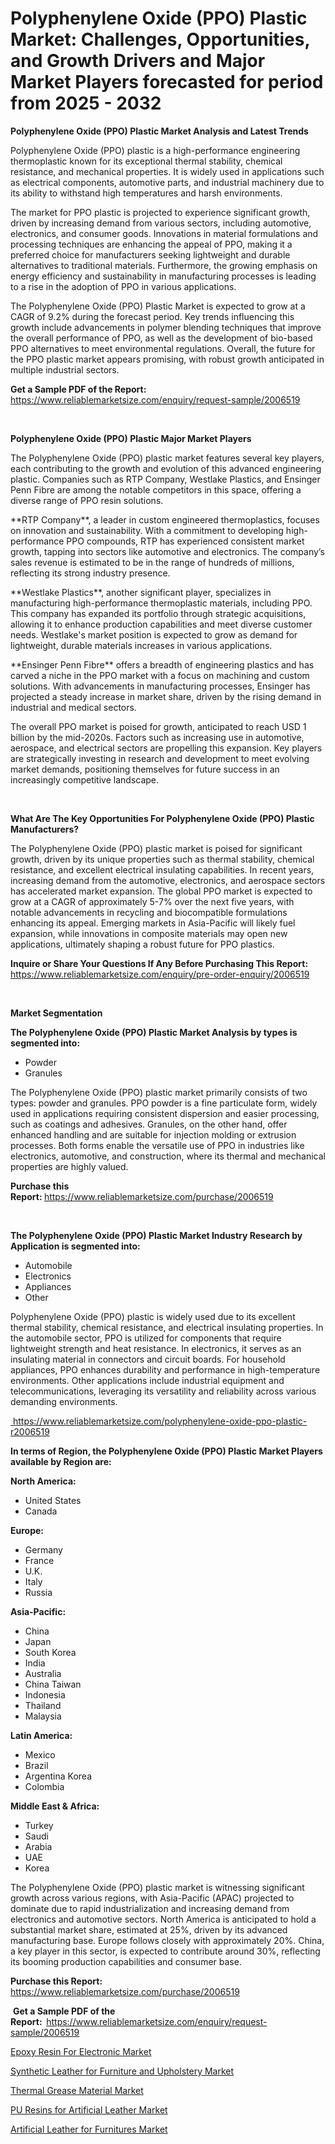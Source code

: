 <p><h1>Polyphenylene Oxide (PPO) Plastic Market: Challenges, Opportunities, and Growth Drivers and Major Market Players forecasted for period from 2025 - 2032</h1></p><p><strong>Polyphenylene Oxide (PPO) Plastic Market Analysis and Latest Trends</strong></p>
<p><p>Polyphenylene Oxide (PPO) plastic is a high-performance engineering thermoplastic known for its exceptional thermal stability, chemical resistance, and mechanical properties. It is widely used in applications such as electrical components, automotive parts, and industrial machinery due to its ability to withstand high temperatures and harsh environments. </p><p>The market for PPO plastic is projected to experience significant growth, driven by increasing demand from various sectors, including automotive, electronics, and consumer goods. Innovations in material formulations and processing techniques are enhancing the appeal of PPO, making it a preferred choice for manufacturers seeking lightweight and durable alternatives to traditional materials. Furthermore, the growing emphasis on energy efficiency and sustainability in manufacturing processes is leading to a rise in the adoption of PPO in various applications.</p><p>The Polyphenylene Oxide (PPO) Plastic Market is expected to grow at a CAGR of 9.2% during the forecast period. Key trends influencing this growth include advancements in polymer blending techniques that improve the overall performance of PPO, as well as the development of bio-based PPO alternatives to meet environmental regulations. Overall, the future for the PPO plastic market appears promising, with robust growth anticipated in multiple industrial sectors.</p></p>
<p><strong>Get a Sample PDF of the Report:&nbsp;</strong> <a href="https://www.reliablemarketsize.com/enquiry/request-sample/2006519?utm_campaign=2115&utm_medium=2&utm_source=Github&utm_content=ia&utm_term=03042025&utm_id=polyphenylene-oxide-ppo-plastic">https://www.reliablemarketsize.com/enquiry/request-sample/2006519</a></p>
<p>&nbsp;</p>
<p><strong>Polyphenylene Oxide (PPO) Plastic Major Market Players</strong></p>
<p><p>The Polyphenylene Oxide (PPO) plastic market features several key players, each contributing to the growth and evolution of this advanced engineering plastic. Companies such as RTP Company, Westlake Plastics, and Ensinger Penn Fibre are among the notable competitors in this space, offering a diverse range of PPO resin solutions.</p><p>**RTP Company**, a leader in custom engineered thermoplastics, focuses on innovation and sustainability. With a commitment to developing high-performance PPO compounds, RTP has experienced consistent market growth, tapping into sectors like automotive and electronics. The company’s sales revenue is estimated to be in the range of hundreds of millions, reflecting its strong industry presence.</p><p>**Westlake Plastics**, another significant player, specializes in manufacturing high-performance thermoplastic materials, including PPO. This company has expanded its portfolio through strategic acquisitions, allowing it to enhance production capabilities and meet diverse customer needs. Westlake's market position is expected to grow as demand for lightweight, durable materials increases in various applications.</p><p>**Ensinger Penn Fibre** offers a breadth of engineering plastics and has carved a niche in the PPO market with a focus on machining and custom solutions. With advancements in manufacturing processes, Ensinger has projected a steady increase in market share, driven by the rising demand in industrial and medical sectors.</p><p>The overall PPO market is poised for growth, anticipated to reach USD 1 billion by the mid-2020s. Factors such as increasing use in automotive, aerospace, and electrical sectors are propelling this expansion. Key players are strategically investing in research and development to meet evolving market demands, positioning themselves for future success in an increasingly competitive landscape.</p></p>
<p>&nbsp;</p>
<p><strong>What Are The Key Opportunities For Polyphenylene Oxide (PPO) Plastic Manufacturers?</strong></p>
<p><p>The Polyphenylene Oxide (PPO) plastic market is poised for significant growth, driven by its unique properties such as thermal stability, chemical resistance, and excellent electrical insulating capabilities. In recent years, increasing demand from the automotive, electronics, and aerospace sectors has accelerated market expansion. The global PPO market is expected to grow at a CAGR of approximately 5-7% over the next five years, with notable advancements in recycling and biocompatible formulations enhancing its appeal. Emerging markets in Asia-Pacific will likely fuel expansion, while innovations in composite materials may open new applications, ultimately shaping a robust future for PPO plastics.</p></p>
<p><strong>Inquire or Share Your Questions If Any Before Purchasing This Report:</strong> <a href="https://www.reliablemarketsize.com/enquiry/pre-order-enquiry/2006519?utm_campaign=2115&utm_medium=2&utm_source=Github&utm_content=ia&utm_term=03042025&utm_id=polyphenylene-oxide-ppo-plastic">https://www.reliablemarketsize.com/enquiry/pre-order-enquiry/2006519</a></p>
<p>&nbsp;</p>
<p><strong>Market Segmentation</strong></p>
<p><strong>The Polyphenylene Oxide (PPO) Plastic Market Analysis by types is segmented into:</strong></p>
<p><ul><li>Powder</li><li>Granules</li></ul></p>
<p><p>The Polyphenylene Oxide (PPO) plastic market primarily consists of two types: powder and granules. PPO powder is a fine particulate form, widely used in applications requiring consistent dispersion and easier processing, such as coatings and adhesives. Granules, on the other hand, offer enhanced handling and are suitable for injection molding or extrusion processes. Both forms enable the versatile use of PPO in industries like electronics, automotive, and construction, where its thermal and mechanical properties are highly valued.</p></p>
<p><strong>Purchase this Report:&nbsp;</strong><a href="https://www.reliablemarketsize.com/purchase/2006519?utm_campaign=2115&utm_medium=2&utm_source=Github&utm_content=ia&utm_term=03042025&utm_id=polyphenylene-oxide-ppo-plastic">https://www.reliablemarketsize.com/purchase/2006519</a></p>
<p>&nbsp;</p>
<p><strong>The Polyphenylene Oxide (PPO) Plastic Market Industry Research by Application is segmented into:</strong></p>
<p><ul><li>Automobile</li><li>Electronics</li><li>Appliances</li><li>Other</li></ul></p>
<p><p>Polyphenylene Oxide (PPO) plastic is widely used due to its excellent thermal stability, chemical resistance, and electrical insulating properties. In the automobile sector, PPO is utilized for components that require lightweight strength and heat resistance. In electronics, it serves as an insulating material in connectors and circuit boards. For household appliances, PPO enhances durability and performance in high-temperature environments. Other applications include industrial equipment and telecommunications, leveraging its versatility and reliability across various demanding environments.</p></p>
<p><a href="https://www.reliablemarketsize.com/polyphenylene-oxide-ppo-plastic-r2006519?utm_campaign=2115&utm_medium=2&utm_source=Github&utm_content=ia&utm_term=03042025&utm_id=polyphenylene-oxide-ppo-plastic">&nbsp;https://www.reliablemarketsize.com/polyphenylene-oxide-ppo-plastic-r2006519</a></p>
<p><strong>In terms of Region, the Polyphenylene Oxide (PPO) Plastic Market Players available by Region are:</strong></p>
<p>
    <p> <strong> North America: </strong>
        <ul>
            <li>United States</li>
            <li>Canada</li>
        </ul>
        </p> 
    <p> <strong> Europe: </strong>
        <ul>
            <li>Germany</li>
            <li>France</li>
            <li>U.K.</li>
            <li>Italy</li>
            <li>Russia</li>
        </ul>
        </p> 
    <p> <strong> Asia-Pacific: </strong>
        <ul>
            <li>China</li>
            <li>Japan</li>
            <li>South Korea</li>
            <li>India</li>
            <li>Australia</li>
            <li>China Taiwan</li>
            <li>Indonesia</li>
            <li>Thailand</li>
            <li>Malaysia</li>
        </ul>
        </p> 
    <p> <strong> Latin America: </strong>
        <ul>
            <li>Mexico</li>
            <li>Brazil</li>
            <li>Argentina Korea</li>
            <li>Colombia</li>
        </ul>
        </p> 
    <p> <strong> Middle East & Africa: </strong>
        <ul>
            <li>Turkey</li>
            <li>Saudi</li>
            <li>Arabia</li>
            <li>UAE</li>
            <li>Korea</li>
        </ul>
    </p>
    </p>
<p><p>The Polyphenylene Oxide (PPO) plastic market is witnessing significant growth across various regions, with Asia-Pacific (APAC) projected to dominate due to rapid industrialization and increasing demand from electronics and automotive sectors. North America is anticipated to hold a substantial market share, estimated at 25%, driven by its advanced manufacturing base. Europe follows closely with approximately 20%. China, a key player in this sector, is expected to contribute around 30%, reflecting its booming production capabilities and consumer base.</p></p>
<p><strong>Purchase this Report: </strong><a href="https://www.reliablemarketsize.com/purchase/2006519?utm_campaign=2115&utm_medium=2&utm_source=Github&utm_content=ia&utm_term=03042025&utm_id=polyphenylene-oxide-ppo-plastic">https://www.reliablemarketsize.com/purchase/2006519</a></p>
<p>&nbsp;<strong>Get a Sample PDF of the Report:&nbsp;&nbsp;</strong><a href="https://www.reliablemarketsize.com/enquiry/request-sample/2006519?utm_campaign=2115&utm_medium=2&utm_source=Github&utm_content=ia&utm_term=03042025&utm_id=polyphenylene-oxide-ppo-plastic">https://www.reliablemarketsize.com/enquiry/request-sample/2006519</a></p>
<p><strong></strong></p>
<p><p><a href="https://github.com/lazregaartun/Market-Research-Report-List-1/blob/main/epoxy-resin-for-electronic-market.md?utm_campaign=2115&utm_medium=2&utm_source=Github&utm_content=ia&utm_term=03042025&utm_id=polyphenylene-oxide-ppo-plastic">Epoxy Resin For Electronic Market</a></p><p><a href="https://github.com/melascalbirp/Market-Research-Report-List-1/blob/main/synthetic-leather-for-furniture-and-upholstery-market.md?utm_campaign=2115&utm_medium=2&utm_source=Github&utm_content=ia&utm_term=03042025&utm_id=polyphenylene-oxide-ppo-plastic">Synthetic Leather for Furniture and Upholstery Market</a></p><p><a href="https://github.com/guzmabugbyf1/Market-Research-Report-List-1/blob/main/thermal-grease-material-market.md?utm_campaign=2115&utm_medium=2&utm_source=Github&utm_content=ia&utm_term=03042025&utm_id=polyphenylene-oxide-ppo-plastic">Thermal Grease Material Market</a></p><p><a href="https://github.com/laroybarrize/Market-Research-Report-List-1/blob/main/pu-resins-for-artificial-leather-market.md?utm_campaign=2115&utm_medium=2&utm_source=Github&utm_content=ia&utm_term=03042025&utm_id=polyphenylene-oxide-ppo-plastic">PU Resins for Artificial Leather Market</a></p><p><a href="https://github.com/waackheidtn5/Market-Research-Report-List-1/blob/main/artificial-leather-for-furnitures-market.md?utm_campaign=2115&utm_medium=2&utm_source=Github&utm_content=ia&utm_term=03042025&utm_id=polyphenylene-oxide-ppo-plastic">Artificial Leather for Furnitures Market</a></p></p>